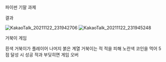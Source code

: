 파이썬 기말 과제

결과 

![KakaoTalk_20211122_231942706](https://user-images.githubusercontent.com/94279375/142879368-a831fa7d-2b1e-4eaf-a1b9-e70e6ff96086.png)
![KakaoTalk_20211122_231945248](https://user-images.githubusercontent.com/94279375/142879373-c4515c73-2da4-44e2-81ad-4b4aa9bc78fd.png)

거북이 게임

흰색 거북이가 플레이어 나머지 붉은 계열 거북이는 적
적을 피해 노란색 코인을 먹어 5점 달성 시 성공
적과 부딪히면 게임 오버
